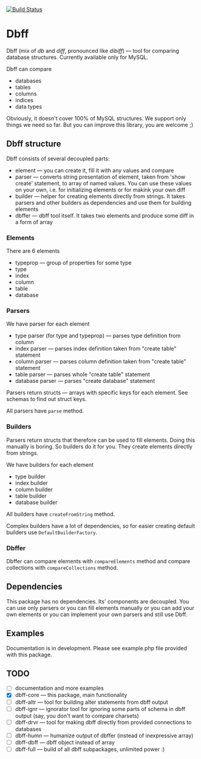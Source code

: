 [![Build Status](https://travis-ci.org/ksimka/dbff.png?branch=master)](https://travis-ci.org/ksimka/dbff)

# Dbff

Dbff (mix of _db_ and _diff_, pronounced like _dibiff_) — tool for comparing database structures. Currently available only for MySQL.

Dbff can compare
- databases
- tables
- columns
- indices
- data types

Obviously, it doesn't cover 100% of MySQL structures. We support only things we need so far. But you can improve this library, you are welcome ;)

## Dbff structure

Dbff consists of several decoupled parts:
- element — you can create it, fill it with any values and compare
- parser — converts string presentation of element, taken from 'show create' statement, to array of named values. You can use these values on your own, i.e. for initializing elements or for makink your own diff
- builder — helper for creating elements directly from strings. It takes parsers and other builders as dependencies and use them for building elements
- dbffer — dbff tool itself. It takes two elements and produce some diff in a form of array

### Elements

There are 6 elements
- typeprop — group of properties for some type
- type
- index
- column
- table
- database

### Parsers

We have parser for each element
- type parser (for type and typeprop) — parses type definition from column
- index parser — parses index definition taken from "create table" statement
- column parser — parses column definition taken from "create table" statement
- table parser — parses whole "create table" statement
- database parser — parses "create database" statement

Parsers return structs — arrays with specific keys for each element. See schemas to find out struct keys.

All parsers have `parse` method.

### Builders

Parsers return structs that therefore can be used to fill elements. Doing this manually is boring. So builders do it for you. They create elements directly from strings.

We have builders for each element
- type builder
- index builder
- column builder
- table builder
- database builder

All builders have `createFromString` method.

Complex builders have a lot of dependencies, so for easier creating default builders use `DefaultBuilderFactory`.

### Dbffer

Dbffer can compare elements with `compareElements` method and compare collections with `compareCollections` method.

## Dependencies

This package has no dependencies. Its' components are decoupled. You can use only parsers or you can fill elements manually or you can add your own elements or you can implement your own parsers and still use Dbff.

## Examples

Documentation is in development. Please see example.php file provided with this package.

## TODO

- [ ] documentation and more examples
- [x] dbff-core — this package, main functionality
- [ ] dbff-altr — tool for building alter statements from dbff output
- [ ] dbff-ignr — ignorator tool for ignoring some parts of schema in dbff output (say, you don't want to compare charsets)
- [ ] dbff-drvr — tool for making dbff directly from provided connections to databases
- [ ] dbff-humn — humanize output of dbffer (instead of inexpressive array)
- [ ] dbff-dbff — dbff object instead of array
- [ ] dbff-full — build of all dbff subpackages, unlimited power :)
